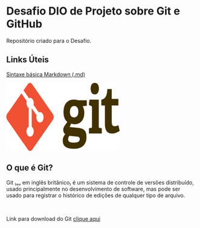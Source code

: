# Desafio DIO de Projeto sobre Git e GitHub
Repositório criado para o Desafio.

## Links Úteis
[Sintaxe básica Markdown (.md)](https://www.markdownguide.org/basic-syntax/)

<img src="git-logo-intro.png" width="300" height="180"><br>

## O que é Git? 
<p>Git ₍ₒᵤ em inglês britânico₎ é um sistema de controle de versões distribuído, 
usado principalmente no desenvolvimento de software, mas pode ser usado para registrar 
o histórico de edições de qualquer tipo de arquivo.
</p><br>

Link para download do Git
[clique aqui](https://git-scm.com/)

